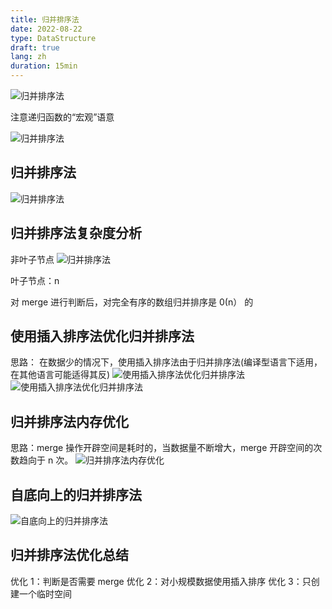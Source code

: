 ```yaml
---
title: 归并排序法
date: 2022-08-22
type: DataStructure
draft: true
lang: zh
duration: 15min
---
```


![归并排序法](/public/images/data-structure/5-1.png)

注意递归函数的“宏观”语意

![归并排序法](/public/images/data-structure/5-2.png)

## 归并排序法

![归并排序法](/public/images/data-structure/5-4.png)

## 归并排序法复杂度分析

非叶子节点
![归并排序法](/public/images/data-structure/5-3.png)

叶子节点：n

对 merge 进行判断后，对完全有序的数组归并排序是 0(n） 的

## 使用插入排序法优化归并排序法

思路： 在数据少的情况下，使用插入排序法由于归并排序法(编译型语言下适用，在其他语言可能适得其反)
![使用插入排序法优化归并排序法](/public/images/data-structure/5-5.png)
![使用插入排序法优化归并排序法](/public/images/data-structure/5-6.png)

## 归并排序法内存优化

思路：merge 操作开辟空间是耗时的，当数据量不断增大，merge 开辟空间的次数趋向于 n 次。
![归并排序法内存优化](/public/images/data-structure/5-7.png)

## 自底向上的归并排序法

![自底向上的归并排序法](/public/images/data-structure/5-8.png)

## 归并排序法优化总结

优化 1：判断是否需要 merge
优化 2：对小规模数据使用插入排序
优化 3：只创建一个临时空间
